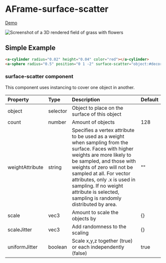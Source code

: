 # AFrame-surface-scatter

[Demo](https://ada.is/aframe-surface-scatter)

![Screenshot of a 3D rendered field of grass with flowers](https://user-images.githubusercontent.com/4225330/176483332-1135d75d-d1fe-4e30-87ce-5852e2ce5c34.png)


## Simple Example
```html
<a-cylinder radius="0.02" height="0.04" color="red"></a-cylinder>
<a-sphere radius="0.5" position="0 1 -2" surface-scatter="object:#decoration;count:800;"><a-sphere>
```

<!--DOCS-->
### surface-scatter component

This component uses instancing to cover one object in another.

| Property        | Type     | Description                                                                                                                                                                                                                                                                                                                               | Default |
| :-------------- | :------- | :---------------------------------------------------------------------------------------------------------------------------------------------------------------------------------------------------------------------------------------------------------------------------------------------------------------------------------------- | :------ |
| object          | selector | Object to place on the surface of this object                                                                                                                                                                                                                                                                                             |         |
| count           | number   | Amount of objects                                                                                                                                                                                                                                                                                                                         | 128     |
| weightAttribute | string   | Specifies a vertex attribute to be used as a weight when sampling from the surface. Faces with higher weights are more likely to be sampled, and those with weights of zero will not be sampled at all. For vector attributes, only .x is used in sampling. If no weight attribute is selected, sampling is randomly distributed by area. | ""      |
| scale           | vec3     | Amount to scale the objects by                                                                                                                                                                                                                                                                                                            | {}      |
| scaleJitter     | vec3     | Add randomness to the scaling                                                                                                                                                                                                                                                                                                             | {}      |
| uniformJitter   | boolean  | Scale x,y,z together (true) or each independently (false)                                                                                                                                                                                                                                                                                 | true    |

<!--DOCS_END-->
